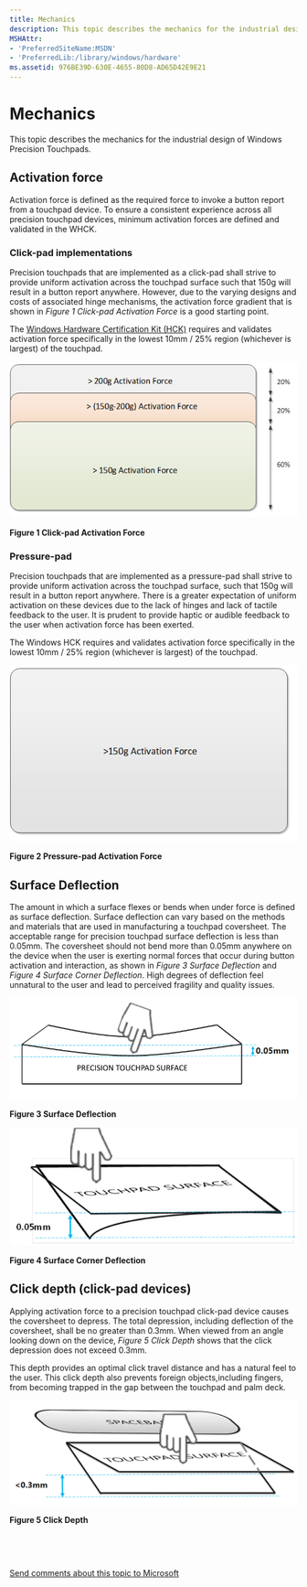 ```yaml
---
title: Mechanics
description: This topic describes the mechanics for the industrial design of Windows Precision Touchpads.
MSHAttr:
- 'PreferredSiteName:MSDN'
- 'PreferredLib:/library/windows/hardware'
ms.assetid: 976BE39D-630E-4655-80D8-AD65D42E9E21
---
```


#  Mechanics


This topic describes the mechanics for the industrial design of Windows Precision Touchpads.

## Activation force


Activation force is defined as the required force to invoke a button report from a touchpad device. To ensure a consistent experience across all precision touchpad devices, minimum activation forces are defined and validated in the WHCK.

### Click-pad implementations

Precision touchpads that are implemented as a click-pad shall strive to provide uniform activation across the touchpad surface such that 150g will result in a button report anywhere. However, due to the varying designs and costs of associated hinge mechanisms, the activation force gradient that is shown in *Figure 1 Click-pad Activation Force* is a good starting point.

The [Windows Hardware Certification Kit (HCK)](http://go.microsoft.com/fwlink/p/?LinkID=330443) requires and validates activation force specifically in the lowest 10mm / 25% region (whichever is largest) of the touchpad.

![click-pad activation force](images/igfig9activationforce.png)

**Figure 1 Click-pad Activation Force**

### Pressure-pad

Precision touchpads that are implemented as a pressure-pad shall strive to provide uniform activation across the touchpad surface, such that 150g will result in a button report anywhere. There is a greater expectation of uniform activation on these devices due to the lack of hinges and lack of tactile feedback to the user. It is prudent to provide haptic or audible feedback to the user when activation force has been exerted.

The Windows HCK requires and validates activation force specifically in the lowest 10mm / 25% region (whichever is largest) of the touchpad.

![pressure-pad activation force](images/igfig10pressurepadactivationforce.png)

**Figure 2 Pressure-pad Activation Force**

## Surface Deflection


The amount in which a surface flexes or bends when under force is defined as surface deflection. Surface deflection can vary based on the methods and materials that are used in manufacturing a touchpad coversheet. The acceptable range for precision touchpad surface deflection is less than 0.05mm. The coversheet should not bend more than 0.05mm anywhere on the device when the user is exerting normal forces that occur during button activation and interaction, as shown in *Figure 3 Surface Deflection* and *Figure 4 Surface Corner Deflection*. High degrees of deflection feel unnatural to the user and lead to perceived fragility and quality issues.

![surface deflection](images/igfig11surfacedeflection.png)

**Figure 3 Surface Deflection**

![surface corner deflection](images/igfig12cornersurfacedeflection.png)

**Figure 4 Surface Corner Deflection**

## Click depth (click-pad devices)


Applying activation force to a precision touchpad click-pad device causes the coversheet to depress. The total depression, including deflection of the coversheet, shall be no greater than 0.3mm. When viewed from an angle looking down on the device, *Figure 5 Click Depth* shows that the click depression does not exceed 0.3mm.

This depth provides an optimal click travel distance and has a natural feel to the user. This click depth also prevents foreign objects,including fingers, from becoming trapped in the gap between the touchpad and palm deck.

![click depth](images/igfig13clickdepth.png)

**Figure 5 Click Depth**

 

 

[Send comments about this topic to Microsoft](mailto:wsddocfb@microsoft.com?subject=Documentation%20feedback%20%5Bp_WEG_Hardware\p_weg_hardware%5D:%20%20Mechanics%20%20RELEASE:%20%285/9/2016%29&body=%0A%0APRIVACY%20STATEMENT%0A%0AWe%20use%20your%20feedback%20to%20improve%20the%20documentation.%20We%20don't%20use%20your%20email%20address%20for%20any%20other%20purpose,%20and%20we'll%20remove%20your%20email%20address%20from%20our%20system%20after%20the%20issue%20that%20you're%20reporting%20is%20fixed.%20While%20we're%20working%20to%20fix%20this%20issue,%20we%20might%20send%20you%20an%20email%20message%20to%20ask%20for%20more%20info.%20Later,%20we%20might%20also%20send%20you%20an%20email%20message%20to%20let%20you%20know%20that%20we've%20addressed%20your%20feedback.%0A%0AFor%20more%20info%20about%20Microsoft's%20privacy%20policy,%20see%20http://privacy.microsoft.com/default.aspx. "Send comments about this topic to Microsoft")




